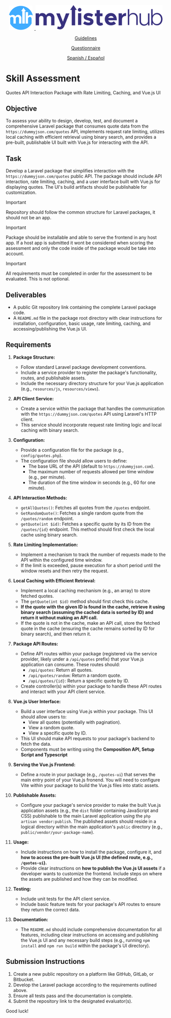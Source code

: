 <p align="center">
    <a href="https://mylisterhub.com" target="_blank">
        <img src="https://raw.githubusercontent.com/FmTod2/skill-assessment/7ff556c2bb35948c7ee4e23667191ed05d8f88f3/assets/logo.svg" width="75" alt="Logo" style="padding-right: 5px;">
        <img src="https://raw.githubusercontent.com/FmTod2/skill-assessment/7ff556c2bb35948c7ee4e23667191ed05d8f88f3/assets/company.svg" width="400" alt="MyListerHub" style="padding-bottom: 2px;">
    </a>
</p>

<p align="center">
    <a href="https://github.com/FmTod/">Guidelines</a>
</p>

<p align="center">
    <a href="https://forms.gle/gSqn6SE3Wa65b3bS7">Questionnaire</a>
</p>

<p align="center">
    <a href="./LEAME.md">Spanish / Español</a>
</p>

# Skill Assessment

Quotes API Interaction Package with Rate Limiting, Caching, and Vue.js UI

## Objective

To assess your ability to design, develop, test, and document a comprehensive Laravel package that consumes quote data from the `https://dummyjson.com/quotes` API, implements request rate limiting, utilizes local caching with efficient retrieval using binary search, and provides a pre-built, publishable UI built with Vue.js for interacting with the API.

## Task

Develop a Laravel package that simplifies interaction with the `https://dummyjson.com/quotes` public API. The package should include API interaction, rate limiting, caching, and a user interface built with Vue.js for displaying quotes. The UI's build artifacts should be publishable for customization.

> [!IMPORTANT]
> Repository should follow the common structure for Laravel packages, it should not be an app.

> [!IMPORTANT]
> Package should be installable and able to serve the frontend in any host app. If a host app is submitted it wont be considered when scoring the assessment and only the code inside of the package would be take into account.

> [!IMPORTANT]
> All requirements must be completed in order for the assessment to be evaluated. This is not optional.

## Deliverables

* A public Git repository link containing the complete Laravel package code.
* A `README.md` file in the package root directory with clear instructions for installation, configuration, basic usage, rate limiting, caching, and accessing/publishing the Vue.js UI.

## Requirements

1. **Package Structure:**
    * Follow standard Laravel package development conventions.
    * Include a service provider to register the package's functionality, routes, and publishable assets.
    * Include the necessary directory structure for your Vue.js application (e.g., `resources/js`, `resources/views`).

2. **API Client Service:**
    * Create a service within the package that handles the communication with the `https://dummyjson.com/quotes` API using Laravel's HTTP client.
    * This service should incorporate request rate limiting logic and local caching with binary search.

3. **Configuration:**
    * Provide a configuration file for the package (e.g., `config/quotes.php`).
    * The configuration file should allow users to define:
        * The base URL of the API (default to `https://dummyjson.com`).
        * The maximum number of requests allowed per time window (e.g., per minute).
        * The duration of the time window in seconds (e.g., 60 for one minute).

4. **API Interaction Methods:**
    * `getAllQuotes()`: Fetches all quotes from the `/quotes` endpoint.
    * `GetRandomQuote()`: Fetches a single random quote from the `/quotes/random` endpoint.
    * `getQuote(int $id)`: Fetches a specific quote by its ID from the `/quotes/{id}` endpoint. This method should first check the local cache using binary search.

5. **Rate Limiting Implementation:**
    * Implement a mechanism to track the number of requests made to the API within the configured time window.
    * If the limit is exceeded, pause execution for a short period until the window resets and then retry the request.

6. **Local Caching with Efficient Retrieval:**
    * Implement a local caching mechanism (e.g., an array) to store fetched quotes.
    * The `getQuote(int $id)` method should first check this cache.
    * **If the quote with the given ID is found in the cache, retrieve it using binary search (assuming the cached data is sorted by ID) and return it without making an API call.**
    * If the quote is not in the cache, make an API call, store the fetched quote in the cache (ensuring the cache remains sorted by ID for binary search), and then return it.

7. **Package API Routes:**
    * Define API routes within your package (registered via the service provider, likely under a `/api/quotes` prefix) that your Vue.js application can consume. These routes should:
        * `/api/quotes`: Return all quotes.
        * `/api/quotes/random`: Return a random quote.
        * `/api/quotes/{id}`: Return a specific quote by ID.
    * Create controller(s) within your package to handle these API routes and interact with your API client service.

8. **Vue.js User Interface:**
    * Build a user interface using Vue.js within your package. This UI should allow users to:
        * View all quotes (potentially with pagination).
        * View a random quote.
        * View a specific quote by ID.
    * This UI should make API requests to your package's backend to fetch the data.
    * Components must be writing using the **Composition API, Setup Script and Typescript**

9. **Serving the Vue.js Frontend:**
    * Define a route in your package (e.g., `/quotes-ui`) that serves the main entry point of your Vue.js fronend. You will need to configure Vite within your package to build the Vue.js files into static assets.

10. **Publishable Assets:**
    * Configure your package's service provider to make the built Vue.js application assets (e.g., the `dist` folder containing JavaScript and CSS) publishable to the main Laravel application using the `php artisan vendor:publish`. The published assets should reside in a logical directory within the main application's `public` directory (e.g., `public/vendor/your-package-name`).

11. **Usage:**
    * Include instructions on how to install the package, configure it, and **how to access the pre-built Vue.js UI (the defined route, e.g., `/quotes-ui`).**
    * Provide clear instructions on **how to publish the Vue.js UI assets** if a developer wants to customize the frontend. Include steps on where the assets are published and how they can be modified.

12. **Testing:**
    * Include unit tests for the API client service.
    * Include basic feature tests for your package's API routes to ensure they return the correct data.

13. **Documentation:**
    * The `README.md` should include comprehensive documentation for all features, including clear instructions on accessing and publishing the Vue.js UI and any necessary build steps (e.g., running `npm install` and `npm run build` within the package's UI directory).

## Submission Instructions

1. Create a new public repository on a platform like GitHub, GitLab, or Bitbucket.
2. Develop the Laravel package according to the requirements outlined above.
3. Ensure all tests pass and the documentation is complete.
5. Submit the repository link to the designated evaluator(s).

Good luck!
